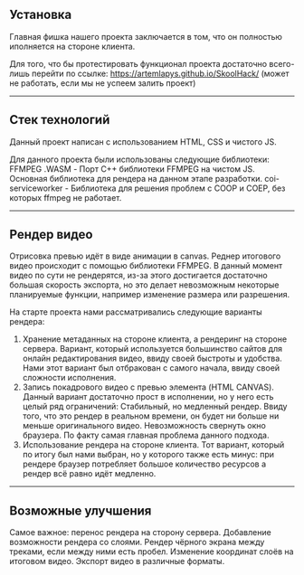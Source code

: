 Установка
-----------------
Главная фишка нашего проекта заключается в том, что он полностью иполняется на стороне клиента.

Для того, что бы протестировать функционал проекта достаточно всего-лишь перейти по ссылке: https://artemlapys.github.io/SkoolHack/ (может не работать, если мы не успеем залить проект)

-----------------
Стек технологий
-----------------
Данный проект написан с использованием HTML, CSS и чистого JS.

Для данного проекта были использованы следующие библиотеки:
FFMPEG .WASM - Порт C++ библиотеки FFMPEG на чистом JS. Основная библиотека для рендера на данном этапе разработки.
coi-serviceworker - Библиотека для решения проблем с COOP и COEP, без которых ffmpeg не работает.

-----------------
Рендер видео
-----------------
Отрисовка превью идёт в виде анимации в canvas. 
Реднер итогового видео происходит с помощью библиотеки FFMPEG. В данный момент видео по сути не рендерятся, из-за этого достигается достаточно большая скорость экспорта, но это делает невозможным некоторые планируемые функции, например изменение размера или разрешения.

На старте проекта нами рассматривались следующие варианты рендера:
1. Хранение метаданных на стороне клиента, а рендеринг на стороне сервера.
Вариант, который используется большинство сайтов для онлайн редактирования видео, ввиду своей быстроты и удобства.
Нами этот вариант был отбракован с самого начала, ввиду своей сложности исполнения.
2. Запись покадрового видео с превью элемента (HTML CANVAS).
Данный вариант достаточно прост в исполнении, но у него есть целый ряд ограничений:
Стабильный, но медленный рендер. Ввиду того, что это рендер в реальном времени, он будет ни больше ни меньше оригинального видео.
Невозможность свернуть окно браузера. По факту самая главная проблема данного подхода.
3. Использование рендера на стороне клиента.
Тот вариант, который по итогу был нами выбран, но у которого также есть минус: при рендере браузер потребляет большое количество ресурсов а рендер всё равно идёт медленно.

-----------------
Возможные улучшения
-----------------
Самое важное: перенос рендера на сторону сервера.
Добавление возможности рендера со слоями.
Рендер чёрного экрана между треками, если между ними есть пробел.
Изменение координат слоёв на итоговом видео.
Экспорт видео в различные форматы.